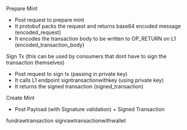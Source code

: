 

Prepare Mint
- Post request to prepare mint
- It protobuf packs the request and returns base64 encoded message (encoded_request)
- It encodes the transaction body to be written to OP_RETURN on L1 (encoded_transaction_body)

Sign Tx (this can be used by consumers that dont have to sign the transaction themselves)
- Post request to sign tx (passing in private key)
- It calls L1 endpoint signtransactionwithkey (using private key)
- It returns the signed transaction (signed_transaction)

Create Mint
- Post Payload (with Signature validation) + Signed Transaction



fundrawtransaction
signrawtransactionwithwallet
